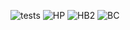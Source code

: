 ![tests](https://github.com/kchvbf/Android4/assets/109752188/870dcd1f-055f-4344-8563-90f097cd06b2)
![HP](https://github.com/kchvbf/Android4/assets/109752188/9bd76a0a-5c91-4137-b87d-5255a20aa5fc)
![HB2](https://github.com/kchvbf/Android4/assets/109752188/5a4df1d3-360e-4781-b28b-ba1da622ec58)
![BC](https://github.com/kchvbf/Android4/assets/109752188/703e84c2-daff-4aad-99bf-6f9d1b46e39c)
